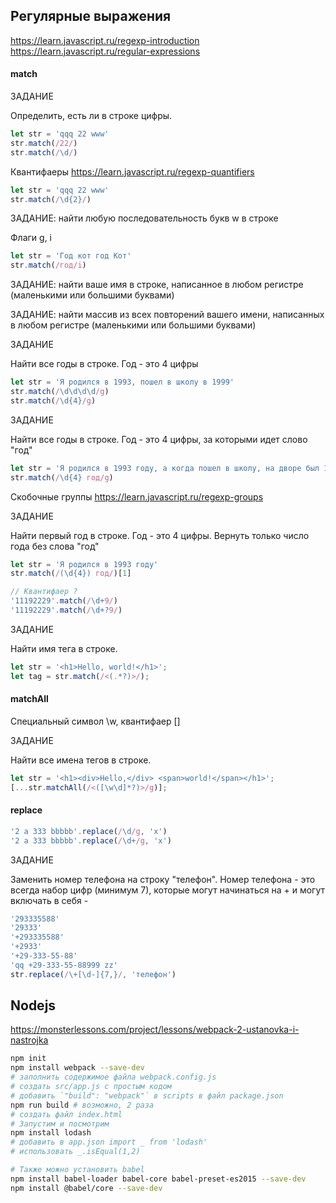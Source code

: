 ## Регулярные выражения
https://learn.javascript.ru/regexp-introduction
https://learn.javascript.ru/regular-expressions

#### match

ЗАДАНИЕ

Определить, есть ли в строке цифры.

```js
let str = 'qqq 22 www'
str.match(/22/)
str.match(/\d/)
```

Квантифаеры https://learn.javascript.ru/regexp-quantifiers
```js
let str = 'qqq 22 www'
str.match(/\d{2}/)
```
ЗАДАНИЕ: найти любую последовательность букв w в строке

Флаги g, i
```js
let str = 'Год кот год Кот'
str.match(/год/i)
```
ЗАДАНИЕ: найти ваше имя в строке, написанное в любом регистре (маленькими или большими буквами)

ЗАДАНИЕ: найти массив из всех повторений вашего имени, написанных в любом регистре (маленькими или большими буквами)

ЗАДАНИЕ

Найти все годы в строке. Год - это 4 цифры
```js
let str = 'Я родился в 1993, пошел в школу в 1999'
str.match(/\d\d\d\d/g)
str.match(/\d{4}/g)
```

ЗАДАНИЕ

Найти все годы в строке. Год - это 4 цифры, за которыми идет слово "год"

```js
let str = 'Я родился в 1993 году, а когда пошел в школу, на дворе был 1999 год. 3000 чертей'
str.match(/\d{4} год/g)
```

Скобочные группы https://learn.javascript.ru/regexp-groups

ЗАДАНИЕ

Найти первый год в строке. Год - это 4 цифры. Вернуть только число года без слова "год"

```js
let str = 'Я родился в 1993 году'
str.match(/(\d{4}) год/)[1]
```

```js
// Квантифаер ?
'11192229'.match(/\d+9/)
'11192229'.match(/\d+?9/)
```

ЗАДАНИЕ

Найти имя тега в строке.

```js
let str = '<h1>Hello, world!</h1>';
let tag = str.match(/<(.*?)>/);
```

#### matchAll
Специальный символ \w, квантифаер []

ЗАДАНИЕ

Найти все имена тегов в строке.

```js
let str = '<h1><div>Hello,</div> <span>world!</span></h1>';
[...str.matchAll(/<([\w\d]*?)>/g)];
```


#### replace
```js
'2 a 333 bbbbb'.replace(/\d/g, 'x')
'2 a 333 bbbbb'.replace(/\d+/g, 'x')
```

ЗАДАНИЕ

Заменить номер телефона на строку "телефон". Номер телефона - это всегда набор цифр (минимум 7), которые могут начинаться  на + и могут включать в себя -

```js
'293335588'
'29333'
'+293335588'
'+2933'
'+29-333-55-88'
'qq +29-333-55-88999 zz'
str.replace(/\+[\d-]{7,}/, 'телефон')
```

## Nodejs
https://monsterlessons.com/project/lessons/webpack-2-ustanovka-i-nastrojka
```bash
npm init
npm install webpack --save-dev
# заполнить содержимое файла webpack.config.js
# создать src/app.js с простым кодом
# добавить `"build": "webpack"` в scripts в файл package.json
npm run build # возможно, 2 раза
# создать файл index.html
# Запустим и посмотрим
npm install lodash
# добавить в app.json import _ from 'lodash'
# использовать _.isEqual(1,2)

# Также можно установить babel
npm install babel-loader babel-core babel-preset-es2015 --save-dev
npm install @babel/core --save-dev
```
